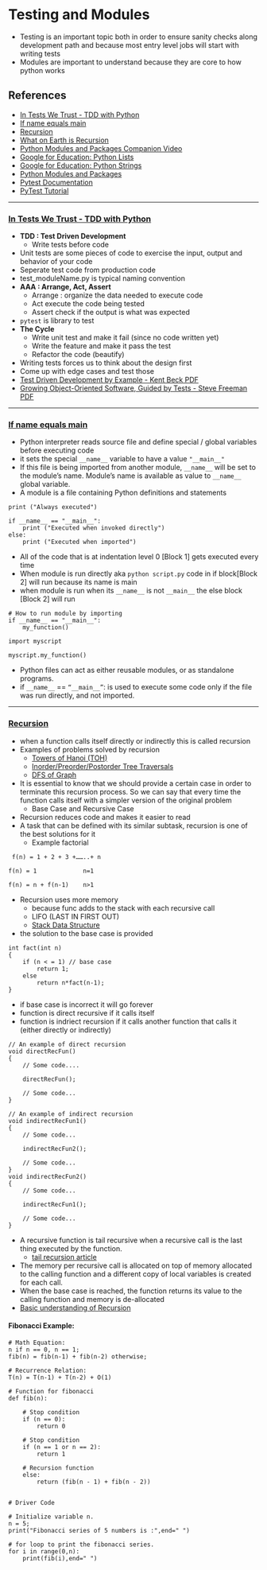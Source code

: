 # Testing and Modules
- Testing is an important topic both in order to ensure sanity checks along development path and because most entry level jobs will start with writing tests
- Modules are important to understand because they are core to how python works

## References 
- [In Tests We Trust - TDD with Python](https://code.likeagirl.io/in-tests-we-trust-tdd-with-python-af69f47e6932)
- [If name equals main](https://www.geeksforgeeks.org/what-does-the-if-__name__-__main__-do/)
- [Recursion](https://www.geeksforgeeks.org/recursion/)
- [What on Earth is Recursion](https://www.youtube.com/watch?v=Mv9NEXX1VHc)
- [Python Modules and Packages Companion Video](https://realpython.com/courses/python-modules-packages/)
- [Google for Education: Python Lists](https://developers.google.com/edu/python/lists)
- [Google for Education: Python Strings](https://developers.google.com/edu/python/strings)
- [Python Modules and Packages](https://realpython.com/python-modules-packages/)
- [Pytest Documentation](https://docs.pytest.org/en/latest/)
- [PyTest Tutorial](https://www.guru99.com/pytest-tutorial.html)
---
### [In Tests We Trust - TDD with Python](https://code.likeagirl.io/in-tests-we-trust-tdd-with-python-af69f47e6932)
- **TDD : Test Driven Development**
    - Write tests before code
- Unit tests are some pieces of code to exercise the input, output and behavior of your code
- Seperate test code from production code 
- test_moduleName.py is typical naming convention
- **AAA : Arrange, Act, Assert**
    - Arrange : organize the data needed to execute code
    - Act execute the code being tested
    - Assert check if the output is what was expected
- `pytest` is library to test
- **The Cycle**
    - Write unit test and make it fail (since no code written yet)
    - Write the feature and make it pass the test
    - Refactor the code (beautify)
- Writing tests forces us to think about the design first
- Come up with edge cases and test those
- [Test Driven Development by Example - Kent Beck PDF](https://docs.google.com/viewer?a=v&pid=sites&srcid=ZGVmYXVsdGRvbWFpbnx0ZXN0MTIzNHNpbTQ2NXxneDpiYTJmYWIwYTAyOGJiZmQ)
- [Growing Object-Oriented Software, Guided by Tests - Steve Freeman PDF](http://tisten.ir/wp-content/uploads/2018/11/Growing-Object-Oriented-Software-Guided-by-Tests.pdf)
---
### [If name equals main](https://www.geeksforgeeks.org/what-does-the-if-__name__-__main__-do/)
- Python interpreter reads source file and define special / global variables before executing code
- it sets the special `__name__` variable to have a value `"__main__"`
- If this file is being imported from another module, `__name__` will be set to the module’s name. Module’s name is available as value to `__name__` global variable. 
- A module is a file containing Python definitions and statements
```
print ("Always executed")
 
if __name__ == "__main__":
    print ("Executed when invoked directly")
else:
    print ("Executed when imported")
```
- All of the code that is at indentation level 0 [Block 1] gets executed every time
- When module is run directly aka `python script.py` code in if block[Block 2] will run because its name is main
- when module is run when its `__name__` is not `__main__` the else block [Block 2] will run
```
# How to run module by importing
if __name__ == "__main__":
    my_function()
 
import myscript
 
myscript.my_function()
```
- Python files can act as either reusable modules, or as standalone programs.
- if `__name__` == `“__main__”`: is used to execute some code only if the file was run directly, and not imported.
---
### [Recursion](https://www.geeksforgeeks.org/recursion/)
- when a function calls itself directly or indirectly this is called recursion
- Examples of problems solved by recursion
    - [Towers of Hanoi (TOH)](https://www.geeksforgeeks.org/c-program-for-tower-of-hanoi/)
    - [Inorder/Preorder/Postorder Tree Traversals](https://www.geeksforgeeks.org/tree-traversals-inorder-preorder-and-postorder/)
    - [DFS of Graph](https://www.geeksforgeeks.org/depth-first-traversal-for-a-graph/)
- It is essential to know that we should provide a certain case in order to terminate this recursion process. So we can say that every time the function calls itself with a simpler version of the original problem
    - Base Case and Recursive Case
- Recursion reduces code and makes it easier to read
- A task that can be defined with its similar subtask, recursion is one of the best solutions for it
    - Example factorial
 ```
  f(n) = 1 + 2 + 3 +……..+ n
   ```
``` 
f(n) = 1             n=1

f(n) = n + f(n-1)    n>1
```
- Recursion uses more memory
    - because func adds to the stack with each recursive call
    - LIFO (LAST IN FIRST OUT)
    - [Stack Data Structure](https://www.geeksforgeeks.org/stack-data-structure/)
- the solution to the base case is provided
```
int fact(int n)
{
    if (n < = 1) // base case
        return 1;
    else    
        return n*fact(n-1);    
}
```
- if base case is incorrect it will go forever
-  function is direct recursive if it calls itself
-  function is indriect recursion if it calls another function that calls it (either directly or indirectly) 
```
// An example of direct recursion
void directRecFun()
{
    // Some code....

    directRecFun();

    // Some code...
}

// An example of indirect recursion
void indirectRecFun1()
{
    // Some code...

    indirectRecFun2();

    // Some code...
}
void indirectRecFun2()
{
    // Some code...

    indirectRecFun1();

    // Some code...
}
```
- A recursive function is tail recursive when a recursive call is the last thing executed by the function.
    - [tail recursion article](https://www.geeksforgeeks.org/tail-recursion/)
- The memory per recursive call is allocated on top of memory allocated to the calling function and a different copy of local variables is created for each call.
- When the base case is reached, the function returns its value to the calling function and memory is de-allocated
- [Basic understanding of Recursion](https://www.geeksforgeeks.org/recursion/)


#### Fibonacci Example:
```
# Math Equation:
n if n == 0, n == 1;      
fib(n) = fib(n-1) + fib(n-2) otherwise;
```
```
# Recurrence Relation:
T(n) = T(n-1) + T(n-2) + O(1)
```
```
# Function for fibonacci
def fib(n):
 
    # Stop condition
    if (n == 0):
        return 0
 
    # Stop condition
    if (n == 1 or n == 2):
        return 1
 
    # Recursion function
    else:
        return (fib(n - 1) + fib(n - 2))
 
 
# Driver Code
 
# Initialize variable n.
n = 5;
print("Fibonacci series of 5 numbers is :",end=" ")
 
# for loop to print the fibonacci series.
for i in range(0,n):
    print(fib(i),end=" ")
```